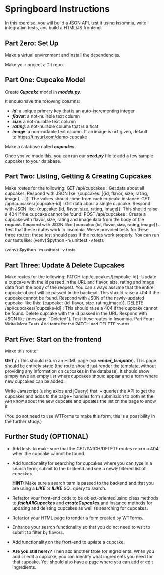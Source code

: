# Springboard Instructions

In this exercise, you will build a JSON API, test it using Insomnia, write integration tests, and build a HTML/JS frontend.

## **Part Zero: Set Up**

Make a virtual environment and install the dependencies.

Make your project a Git repo.

## **Part One: Cupcake Model**

Create ***Cupcake*** model in ***models.py***.

It should have the following columns:

- ***id***: a unique primary key that is an auto-incrementing integer
- ***flavor***: a not-nullable text column
- ***size***: a not-nullable text column
- ***rating***: a not-nullable column that is a float
- ***image***: a non-nullable text column. If an image is not given, default to https://tinyurl.com/demo-cupcake

Make a database called ***cupcakes***.

Once you’ve made this, you can run our ***seed.py*** file to add a few sample cupcakes to your database.

## **Part Two: Listing, Getting & Creating Cupcakes**
Make routes for the following:
GET /api/cupcakes : Get data about all cupcakes. Respond with JSON like: {cupcakes: [{id, flavor, size, rating, image}, ...]}. The values should come from each cupcake instance.
GET /api/cupcakes/[cupcake-id] : Get data about a single cupcake. Respond with JSON like: {cupcake: {id, flavor, size, rating, image}}. This should raise a 404 if the cupcake cannot be found.
POST /api/cupcakes : Create a cupcake with flavor, size, rating and image data from the body of the request. Respond with JSON like: {cupcake: {id, flavor, size, rating, image}}.
Test that these routes work in Insomnia.
We’ve provided tests for these three routes; these test should pass if the routes work properly.
You can run our tests like:
(venv) $python -m unittest -v tests

(venv) $python -m unittest -v tests
​
## **Part Three: Update & Delete Cupcakes**
Make routes for the following:
PATCH /api/cupcakes/[cupcake-id] : Update a cupcake with the id passed in the URL and flavor, size, rating and image data from the body of the request. You can always assume that the entire cupcake object will be passed to the backend. This should raise a 404 if the cupcake cannot be found. Respond with JSON of the newly-updated cupcake, like this: {cupcake: {id, flavor, size, rating,image}}.
DELETE /api/cupcakes/[cupcake-id] : This should raise a 404 if the cupcake cannot be found.
Delete cupcake with the id passed in the URL. Respond with JSON like {message: "Deleted"}.
Test these routes in Insomnia.
Part Four: Write More Tests
Add tests for the PATCH and DELETE routes.

## **Part Five: Start on the frontend**

Make this route:

**GET / :** This should return an HTML page (via ***render_template***). This page should be entirely static (the route should just render the template, without providing any information on cupcakes in the database). It should show simply have an empty list where cupcakes should appear and a form where new cupcakes can be added. 

Write Javascript (using axios and jQuery) that:
• queries the API to get the cupcakes and adds to the page
• handles form submission to both let the API know about the new cupcake and updates the list on the page to show it

(You do not need to use WTForms to make this form; this is a possibility in the further study.)

## **Further Study** (OPTIONAL)

- Add tests to make sure that the GET/PATCH/DELETE routes return a 404 when the cupcake cannot be found.
- Add functionality for searching for cupcakes where you can type in a search term, submit to the backend and see a newly filtered list of cupcakes.
    
    **HINT:** Make sure a search term is passed to the backend and that you are using a ***LIKE*** or ***ILIKE*** SQL query to search.
    
- Refactor your front-end code to be object-oriented using class methods to ***fetchAllCupcakes*** and ***createCupcakes*** and instance methods for updating and deleting cupcakes as well as searching for cupcakes.
- Refactor your HTML page to render a form created by WTForms.
- Enhance your search functionality so that you do not need to wait to submit to filter by flavors.
- Add functionality on the front-end to update a cupcake.
- **Are you still here??** Then add another table for ingredients. When you add or edit a cupcake, you can identify what ingredients you need for that cupcake. You should also have a page where you can add or edit ingredients.
